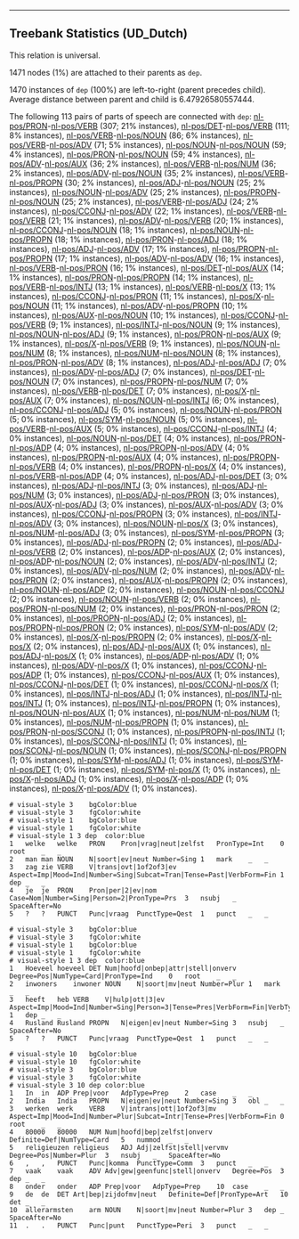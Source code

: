 

--------------------------------------------------------------------------------

## Treebank Statistics (UD_Dutch)

This relation is universal.

1471 nodes (1%) are attached to their parents as `dep`.

1470 instances of `dep` (100%) are left-to-right (parent precedes child).
Average distance between parent and child is 6.47926580557444.

The following 113 pairs of parts of speech are connected with `dep`: [nl-pos/PRON]()-[nl-pos/VERB]() (307; 21% instances), [nl-pos/DET]()-[nl-pos/VERB]() (111; 8% instances), [nl-pos/VERB]()-[nl-pos/NOUN]() (86; 6% instances), [nl-pos/VERB]()-[nl-pos/ADV]() (71; 5% instances), [nl-pos/NOUN]()-[nl-pos/NOUN]() (59; 4% instances), [nl-pos/PRON]()-[nl-pos/NOUN]() (59; 4% instances), [nl-pos/ADV]()-[nl-pos/AUX]() (36; 2% instances), [nl-pos/VERB]()-[nl-pos/NUM]() (36; 2% instances), [nl-pos/ADV]()-[nl-pos/NOUN]() (35; 2% instances), [nl-pos/VERB]()-[nl-pos/PROPN]() (30; 2% instances), [nl-pos/ADJ]()-[nl-pos/NOUN]() (25; 2% instances), [nl-pos/NOUN]()-[nl-pos/ADV]() (25; 2% instances), [nl-pos/PROPN]()-[nl-pos/NOUN]() (25; 2% instances), [nl-pos/VERB]()-[nl-pos/ADJ]() (24; 2% instances), [nl-pos/CCONJ]()-[nl-pos/ADV]() (22; 1% instances), [nl-pos/VERB]()-[nl-pos/VERB]() (21; 1% instances), [nl-pos/ADV]()-[nl-pos/VERB]() (20; 1% instances), [nl-pos/CCONJ]()-[nl-pos/NOUN]() (18; 1% instances), [nl-pos/NOUN]()-[nl-pos/PROPN]() (18; 1% instances), [nl-pos/PRON]()-[nl-pos/ADJ]() (18; 1% instances), [nl-pos/ADJ]()-[nl-pos/ADV]() (17; 1% instances), [nl-pos/PROPN]()-[nl-pos/PROPN]() (17; 1% instances), [nl-pos/ADV]()-[nl-pos/ADV]() (16; 1% instances), [nl-pos/VERB]()-[nl-pos/PRON]() (16; 1% instances), [nl-pos/DET]()-[nl-pos/AUX]() (14; 1% instances), [nl-pos/PRON]()-[nl-pos/PROPN]() (14; 1% instances), [nl-pos/VERB]()-[nl-pos/INTJ]() (13; 1% instances), [nl-pos/VERB]()-[nl-pos/X]() (13; 1% instances), [nl-pos/CCONJ]()-[nl-pos/PRON]() (11; 1% instances), [nl-pos/X]()-[nl-pos/NOUN]() (11; 1% instances), [nl-pos/ADV]()-[nl-pos/PROPN]() (10; 1% instances), [nl-pos/AUX]()-[nl-pos/NOUN]() (10; 1% instances), [nl-pos/CCONJ]()-[nl-pos/VERB]() (9; 1% instances), [nl-pos/INTJ]()-[nl-pos/NOUN]() (9; 1% instances), [nl-pos/NOUN]()-[nl-pos/ADJ]() (9; 1% instances), [nl-pos/PRON]()-[nl-pos/AUX]() (9; 1% instances), [nl-pos/X]()-[nl-pos/VERB]() (9; 1% instances), [nl-pos/NOUN]()-[nl-pos/NUM]() (8; 1% instances), [nl-pos/NUM]()-[nl-pos/NOUN]() (8; 1% instances), [nl-pos/PRON]()-[nl-pos/ADV]() (8; 1% instances), [nl-pos/ADJ]()-[nl-pos/ADJ]() (7; 0% instances), [nl-pos/ADV]()-[nl-pos/ADJ]() (7; 0% instances), [nl-pos/DET]()-[nl-pos/NOUN]() (7; 0% instances), [nl-pos/PROPN]()-[nl-pos/NUM]() (7; 0% instances), [nl-pos/VERB]()-[nl-pos/DET]() (7; 0% instances), [nl-pos/X]()-[nl-pos/AUX]() (7; 0% instances), [nl-pos/NOUN]()-[nl-pos/INTJ]() (6; 0% instances), [nl-pos/CCONJ]()-[nl-pos/ADJ]() (5; 0% instances), [nl-pos/NOUN]()-[nl-pos/PRON]() (5; 0% instances), [nl-pos/SYM]()-[nl-pos/NOUN]() (5; 0% instances), [nl-pos/VERB]()-[nl-pos/AUX]() (5; 0% instances), [nl-pos/CCONJ]()-[nl-pos/INTJ]() (4; 0% instances), [nl-pos/NOUN]()-[nl-pos/DET]() (4; 0% instances), [nl-pos/PRON]()-[nl-pos/ADP]() (4; 0% instances), [nl-pos/PROPN]()-[nl-pos/ADV]() (4; 0% instances), [nl-pos/PROPN]()-[nl-pos/AUX]() (4; 0% instances), [nl-pos/PROPN]()-[nl-pos/VERB]() (4; 0% instances), [nl-pos/PROPN]()-[nl-pos/X]() (4; 0% instances), [nl-pos/VERB]()-[nl-pos/ADP]() (4; 0% instances), [nl-pos/ADJ]()-[nl-pos/DET]() (3; 0% instances), [nl-pos/ADJ]()-[nl-pos/INTJ]() (3; 0% instances), [nl-pos/ADJ]()-[nl-pos/NUM]() (3; 0% instances), [nl-pos/ADJ]()-[nl-pos/PRON]() (3; 0% instances), [nl-pos/AUX]()-[nl-pos/ADJ]() (3; 0% instances), [nl-pos/AUX]()-[nl-pos/ADV]() (3; 0% instances), [nl-pos/CCONJ]()-[nl-pos/PROPN]() (3; 0% instances), [nl-pos/INTJ]()-[nl-pos/ADV]() (3; 0% instances), [nl-pos/NOUN]()-[nl-pos/X]() (3; 0% instances), [nl-pos/NUM]()-[nl-pos/ADJ]() (3; 0% instances), [nl-pos/SYM]()-[nl-pos/PROPN]() (3; 0% instances), [nl-pos/ADJ]()-[nl-pos/PROPN]() (2; 0% instances), [nl-pos/ADJ]()-[nl-pos/VERB]() (2; 0% instances), [nl-pos/ADP]()-[nl-pos/AUX]() (2; 0% instances), [nl-pos/ADP]()-[nl-pos/NOUN]() (2; 0% instances), [nl-pos/ADV]()-[nl-pos/INTJ]() (2; 0% instances), [nl-pos/ADV]()-[nl-pos/NUM]() (2; 0% instances), [nl-pos/ADV]()-[nl-pos/PRON]() (2; 0% instances), [nl-pos/AUX]()-[nl-pos/PROPN]() (2; 0% instances), [nl-pos/NOUN]()-[nl-pos/ADP]() (2; 0% instances), [nl-pos/NOUN]()-[nl-pos/CCONJ]() (2; 0% instances), [nl-pos/NOUN]()-[nl-pos/VERB]() (2; 0% instances), [nl-pos/PRON]()-[nl-pos/NUM]() (2; 0% instances), [nl-pos/PRON]()-[nl-pos/PRON]() (2; 0% instances), [nl-pos/PROPN]()-[nl-pos/ADJ]() (2; 0% instances), [nl-pos/PROPN]()-[nl-pos/PRON]() (2; 0% instances), [nl-pos/SYM]()-[nl-pos/ADV]() (2; 0% instances), [nl-pos/X]()-[nl-pos/PROPN]() (2; 0% instances), [nl-pos/X]()-[nl-pos/X]() (2; 0% instances), [nl-pos/ADJ]()-[nl-pos/AUX]() (1; 0% instances), [nl-pos/ADJ]()-[nl-pos/X]() (1; 0% instances), [nl-pos/ADP]()-[nl-pos/ADV]() (1; 0% instances), [nl-pos/ADV]()-[nl-pos/X]() (1; 0% instances), [nl-pos/CCONJ]()-[nl-pos/ADP]() (1; 0% instances), [nl-pos/CCONJ]()-[nl-pos/AUX]() (1; 0% instances), [nl-pos/CCONJ]()-[nl-pos/DET]() (1; 0% instances), [nl-pos/CCONJ]()-[nl-pos/X]() (1; 0% instances), [nl-pos/INTJ]()-[nl-pos/ADJ]() (1; 0% instances), [nl-pos/INTJ]()-[nl-pos/INTJ]() (1; 0% instances), [nl-pos/INTJ]()-[nl-pos/PROPN]() (1; 0% instances), [nl-pos/NOUN]()-[nl-pos/AUX]() (1; 0% instances), [nl-pos/NUM]()-[nl-pos/NUM]() (1; 0% instances), [nl-pos/NUM]()-[nl-pos/PROPN]() (1; 0% instances), [nl-pos/PRON]()-[nl-pos/SCONJ]() (1; 0% instances), [nl-pos/PROPN]()-[nl-pos/INTJ]() (1; 0% instances), [nl-pos/SCONJ]()-[nl-pos/INTJ]() (1; 0% instances), [nl-pos/SCONJ]()-[nl-pos/NOUN]() (1; 0% instances), [nl-pos/SCONJ]()-[nl-pos/PROPN]() (1; 0% instances), [nl-pos/SYM]()-[nl-pos/ADJ]() (1; 0% instances), [nl-pos/SYM]()-[nl-pos/DET]() (1; 0% instances), [nl-pos/SYM]()-[nl-pos/X]() (1; 0% instances), [nl-pos/X]()-[nl-pos/ADJ]() (1; 0% instances), [nl-pos/X]()-[nl-pos/ADP]() (1; 0% instances), [nl-pos/X]()-[nl-pos/ADV]() (1; 0% instances).


~~~ conllu
# visual-style 3	bgColor:blue
# visual-style 3	fgColor:white
# visual-style 1	bgColor:blue
# visual-style 1	fgColor:white
# visual-style 1 3 dep	color:blue
1	welke	welke	PRON	Pron|vrag|neut|zelfst	PronType=Int	0	root	_	_
2	man	man	NOUN	N|soort|ev|neut	Number=Sing	1	mark	_	_
3	zag	zie	VERB	V|trans|ovt|1of2of3|ev	Aspect=Imp|Mood=Ind|Number=Sing|Subcat=Tran|Tense=Past|VerbForm=Fin	1	dep	_	_
4	je	je	PRON	Pron|per|2|ev|nom	Case=Nom|Number=Sing|Person=2|PronType=Prs	3	nsubj	_	SpaceAfter=No
5	?	?	PUNCT	Punc|vraag	PunctType=Qest	1	punct	_	_

~~~


~~~ conllu
# visual-style 3	bgColor:blue
# visual-style 3	fgColor:white
# visual-style 1	bgColor:blue
# visual-style 1	fgColor:white
# visual-style 1 3 dep	color:blue
1	Hoeveel	hoeveel	DET	Num|hoofd|onbep|attr|stell|onverv	Degree=Pos|NumType=Card|PronType=Ind	0	root	_	_
2	inwoners	inwoner	NOUN	N|soort|mv|neut	Number=Plur	1	mark	_	_
3	heeft	heb	VERB	V|hulp|ott|3|ev	Aspect=Imp|Mood=Ind|Number=Sing|Person=3|Tense=Pres|VerbForm=Fin|VerbType=Mod	1	dep	_	_
4	Rusland	Rusland	PROPN	N|eigen|ev|neut	Number=Sing	3	nsubj	_	SpaceAfter=No
5	?	?	PUNCT	Punc|vraag	PunctType=Qest	1	punct	_	_

~~~


~~~ conllu
# visual-style 10	bgColor:blue
# visual-style 10	fgColor:white
# visual-style 3	bgColor:blue
# visual-style 3	fgColor:white
# visual-style 3 10 dep	color:blue
1	In	in	ADP	Prep|voor	AdpType=Prep	2	case	_	_
2	India	India	PROPN	N|eigen|ev|neut	Number=Sing	3	obl	_	_
3	werken	werk	VERB	V|intrans|ott|1of2of3|mv	Aspect=Imp|Mood=Ind|Number=Plur|Subcat=Intr|Tense=Pres|VerbForm=Fin	0	root	_	_
4	80000	80000	NUM	Num|hoofd|bep|zelfst|onverv	Definite=Def|NumType=Card	5	nummod	_	_
5	religieuzen	religieus	ADJ	Adj|zelfst|stell|vervmv	Degree=Pos|Number=Plur	3	nsubj	_	SpaceAfter=No
6	,	,	PUNCT	Punc|komma	PunctType=Comm	3	punct	_	_
7	vaak	vaak	ADV	Adv|gew|geenfunc|stell|onverv	Degree=Pos	3	dep	_	_
8	onder	onder	ADP	Prep|voor	AdpType=Prep	10	case	_	_
9	de	de	DET	Art|bep|zijdofmv|neut	Definite=Def|PronType=Art	10	det	_	_
10	allerarmsten	arm	NOUN	N|soort|mv|neut	Number=Plur	3	dep	_	SpaceAfter=No
11	.	.	PUNCT	Punc|punt	PunctType=Peri	3	punct	_	_

~~~


